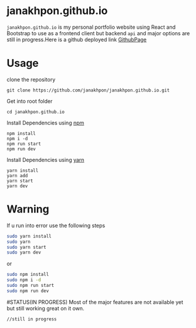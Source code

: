 # janakhpon.github.io
  `janakhpon.github.io` is my personal portfolio website using React and Bootstrap to use as a frontend client but backend `api` and major options are still in progress.Here is a github deployed link [GithubPage](https://nostalgic-goodall-d365ce.netlify.com/)



# Usage

clone the repository

    git clone https://github.com/janakhpon/janakhpon.github.io.git

Get into root folder

    cd janakhpon.github.io

Install Dependencies using [npm](https://www.npmjs.com/)

    npm install
    npm i -d
    npm run start
    npm run dev

Install Dependencies using [yarn](https://yarnpkg.com/en/)

    yarn install
    yarn add
    yarn start
    yarn dev




# Warning
If u run into error use the following steps

```bash
sudo yarn install
sudo yarn
sudo yarn start
sudo yarn dev
```
or

```bash
sudo npm install
sudo npm i -d
sudo npm run start
sudo npm run dev
```

#STATUS(IN PROGRESS)
  Most of the major features are not available yet but still working great on it own.
```bash
//still in progress
```

